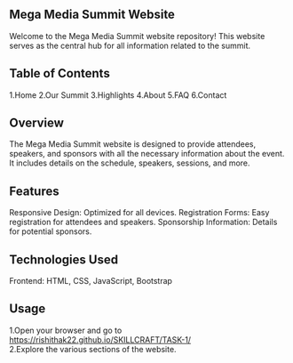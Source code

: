 ## Mega Media Summit Website
Welcome to the Mega Media Summit website repository! This website serves as the central hub for all information related to the summit.

## Table of Contents
1.Home
2.Our Summit
3.Highlights
4.About
5.FAQ
6.Contact

## Overview
The Mega Media Summit website is designed to provide attendees, speakers, and sponsors with all the necessary information about the event. It includes details on the schedule, speakers, sessions, and more.

## Features
Responsive Design: Optimized for all devices.
Registration Forms: Easy registration for attendees and speakers.
Sponsorship Information: Details for potential sponsors.

## Technologies Used
Frontend: HTML, CSS, JavaScript, Bootstrap

## Usage
1.Open your browser and go to https://rishithak22.github.io/SKILLCRAFT/TASK-1/ <br>
2.Explore the various sections of the website.
